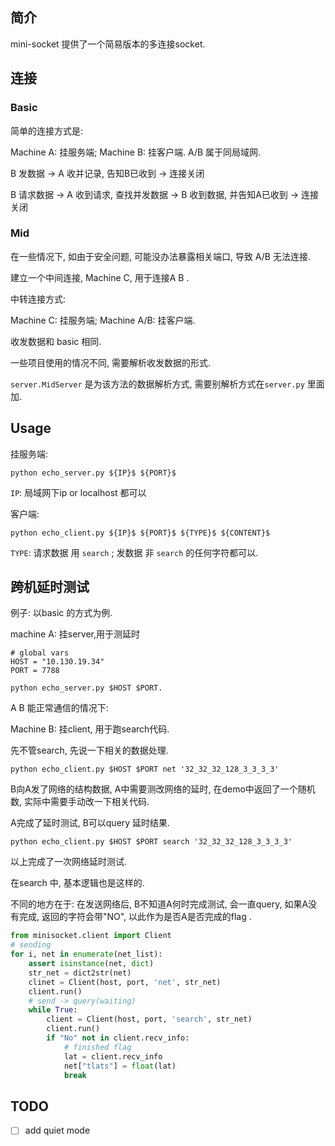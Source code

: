 ## 简介 

mini-socket 提供了一个简易版本的多连接socket. 

## 连接

### Basic 

简单的连接方式是: 

Machine A: 挂服务端;  Machine B: 挂客户端. A/B 属于同局域网.

B 发数据 -> A 收并记录, 告知B已收到 -> 连接关闭

B 请求数据 -> A 收到请求, 查找并发数据 -> B 收到数据, 并告知A已收到 -> 连接关闭


### Mid

在一些情况下, 如由于安全问题, 可能没办法暴露相关端口,  导致 A/B 无法连接. 

建立一个中间连接, Machine C, 用于连接A B . 

中转连接方式: 

Machine C: 挂服务端; Machine A/B: 挂客户端. 

收发数据和 basic 相同. 

一些项目使用的情况不同, 需要解析收发数据的形式. 

`server.MidServer` 是为该方法的数据解析方式, 需要别解析方式在`server.py` 里面加. 

## Usage

挂服务端: 

`python echo_server.py ${IP}$ ${PORT}$`

`IP`: 局域网下ip or localhost 都可以

客户端:

`python echo_client.py ${IP}$ ${PORT}$ ${TYPE}$ ${CONTENT}$ `

`TYPE`:  请求数据 用 `search` ; 发数据 非 `search`  的任何字符都可以. 

## 跨机延时测试

例子:  以basic 的方式为例. 

machine A: 挂server,用于测延时

```
# global vars
HOST = "10.130.19.34" 
PORT = 7788
```

`python echo_server.py $HOST $PORT.`

A B 能正常通信的情况下:

Machine B: 挂client, 用于跑search代码.

先不管search, 先说一下相关的数据处理. 

`python echo_client.py $HOST $PORT net '32_32_32_128_3_3_3_3'`


B向A发了网络的结构数据, A中需要测改网络的延时, 在demo中返回了一个随机数, 实际中需要手动改一下相关代码. 

A完成了延时测试, B可以query 延时结果.  

`python echo_client.py $HOST $PORT search '32_32_32_128_3_3_3_3'`

以上完成了一次网络延时测试. 

在search 中, 基本逻辑也是这样的. 

不同的地方在于: 在发送网络后, B不知道A何时完成测试, 会一直query, 如果A没有完成, 返回的字符会带"NO", 以此作为是否A是否完成的flag .

```python
from minisocket.client import Client 
# sending
for i, net in enumerate(net_list):
    assert isinstance(net, dict)
    str_net = dict2str(net)
    clinet = Client(host, port, 'net', str_net)
    client.run()
    # send -> query(waiting) 
    while True:
        client = Client(host, port, 'search', str_net)
        client.run()
        if "No" not in client.recv_info:
            # finished flag
            lat = client.recv_info
            net["tlats"] = float(lat)
            break
```
   
## TODO

- [ ] add quiet mode